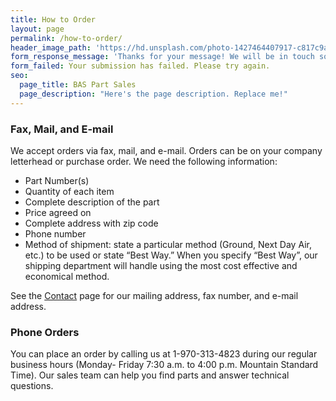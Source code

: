 ```yaml
---
title: How to Order
layout: page
permalink: /how-to-order/
header_image_path: 'https://hd.unsplash.com/photo-1427464407917-c817c9a0a6f6'
form_response_message: 'Thanks for your message! We will be in touch soon.'
form_failed: Your submission has failed. Please try again.
seo:
  page_title: BAS Part Sales
  page_description: "Here's the page description. Replace me!"
---
```



### Fax, Mail, and E-mail

We accept orders via fax, mail, and e-mail. Orders can be on your company letterhead or purchase order. We need the following information:

* Part Number(s)
* Quantity of each item
* Complete description of the part
* Price agreed on
* Complete address with zip code
* Phone number
* Method of shipment: state a particular method (Ground, Next Day Air, etc.) to be used or state “Best Way.” When you specify “Best Way”, our shipping department will handle using the most cost effective and economical method.


See the [Contact](/contact/)&nbsp;page for our mailing address, fax number, and e-mail address.

### Phone Orders

You can place an order by calling us at 1-970-313-4823 during our regular business hours (Monday- Friday 7:30 a.m. to 4:00 p.m. Mountain Standard Time). Our sales team can help you find parts and answer technical questions.